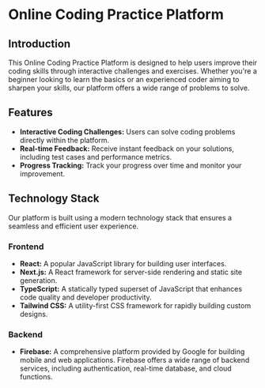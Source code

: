 # Online Coding Practice Platform

## Introduction
This Online Coding Practice Platform is designed to help users improve their coding skills through interactive challenges and exercises. Whether you're a beginner looking to learn the basics or an experienced coder aiming to sharpen your skills, our platform offers a wide range of problems to solve.

## Features
- **Interactive Coding Challenges:** Users can solve coding problems directly within the platform.
- **Real-time Feedback:** Receive instant feedback on your solutions, including test cases and performance metrics.
- **Progress Tracking:** Track your progress over time and monitor your improvement.

## Technology Stack
Our platform is built using a modern technology stack that ensures a seamless and efficient user experience.

### Frontend
- **React:** A popular JavaScript library for building user interfaces.
- **Next.js:** A React framework for server-side rendering and static site generation.
- **TypeScript:** A statically typed superset of JavaScript that enhances code quality and developer productivity.
- **Tailwind CSS:** A utility-first CSS framework for rapidly building custom designs.

### Backend
- **Firebase:** A comprehensive platform provided by Google for building mobile and web applications. Firebase offers a wide range of backend services, including authentication, real-time database, and cloud functions.
